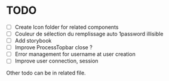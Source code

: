 # TODO

- [ ] Create Icon folder for related components
- [ ] Couleur de sélection du remplissage auto 1password illisible
- [ ] Add storybook
- [ ] Improve ProcessTopbar close ?
- [ ] Error management for username at user creation
- [ ] Improve user connection, session

Other todo can be in related file.
